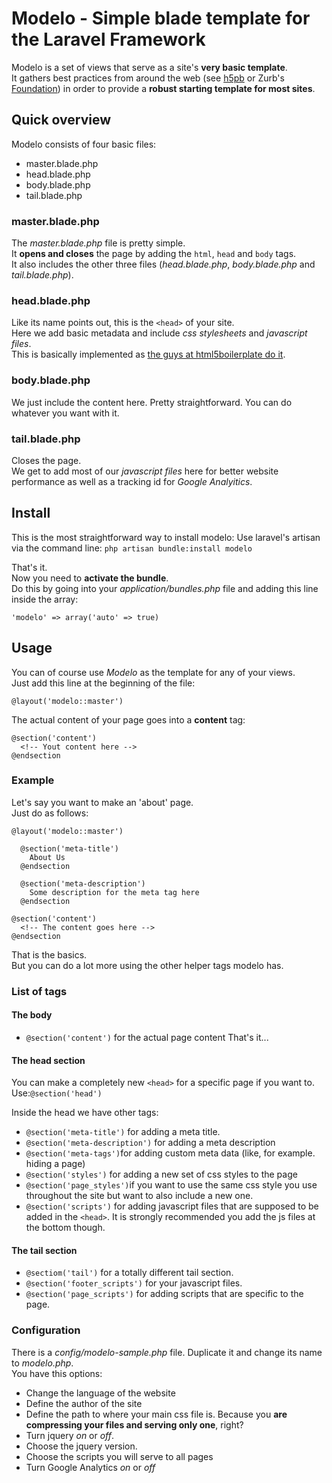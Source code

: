# Modelo - Simple blade template for the Laravel Framework

Modelo is a set of views that serve as a site's **very basic template**.  
It gathers best practices from around the web (see [h5pb](http://html5boilerplate.com) or Zurb's [Foundation](http://foundation.zurb.com)) in order to provide a **robust starting template for most sites**.

## Quick overview
Modelo consists of four basic files:

* master.blade.php
* head.blade.php
* body.blade.php
* tail.blade.php

### master.blade.php
The *master.blade.php* file is pretty simple.  
It **opens and closes** the page by adding the `html`, `head` and `body` tags.  
It also includes the other three files (*head.blade.php*, *body.blade.php* and *tail.blade.php*).

### head.blade.php
Like its name points out, this is the `<head>` of your site.  
Here we add basic metadata and include *css stylesheets* and *javascript files*.  
This is basically implemented as [the guys at html5boilerplate do it](http://html5boilerplate.com).

### body.blade.php
We just include the content here. Pretty straightforward. You can do whatever you want with it.

### tail.blade.php
Closes the page.  
We get to add most of our *javascript files* here for better website performance as well as a tracking id for *Google Analyitics*.

## Install
This is the most straightforward way to install modelo:
Use laravel's artisan via the command line: `php artisan bundle:install modelo`

That's it.  
Now you need to **activate the bundle**.  
Do this by going into your *application/bundles.php* file and adding this line inside the array:

`'modelo' => array('auto' => true)`


## Usage
You can of course use *Modelo* as the template for any of your views.  
Just add this line at the beginning of the file:

```
@layout('modelo::master')
```

The actual content of your page goes into a **content** tag:

```
@section('content')
  <!-- Yout content here -->
@endsection
```

### Example
Let's say you want to make an 'about' page.  
Just do as follows:

```
@layout('modelo::master')

  @section('meta-title')
    About Us
  @endsection

  @section('meta-description')
    Some description for the meta tag here
  @endsection

@section('content')
  <!-- The content goes here -->
@endsection
```

That is the basics.  
But you can do a lot more using the other helper tags modelo has.

### List of tags

#### The body

* `@section('content')` for the actual page content
That's it...

#### The head section

You can make a completely new `<head>` for a specific page if you want to.  
Use:`@section('head')`

Inside the head we have other tags:

* `@section('meta-title')` for adding a meta title.
* `@section('meta-description')` for adding a meta description
* `@section('meta-tags')`for adding custom meta data (like, for example. hiding a page)
* `@section('styles')` for adding a new set of css styles to the page
* `@section('page_styles')`if you want to use the same css style you use throughout the site but want to also include a new one.
* `@section('scripts')` for adding javascript files that are supposed to be added in the `<head>`. It is strongly recommended you add the js files at the bottom though.


#### The tail section

* `@sectiom('tail')` for a totally different tail section.
* `@section('footer_scripts')` for your javascript files.
* `@section('page_scripts')` for adding scripts that are specific to the page.

### Configuration
There is a *config/modelo-sample.php* file. Duplicate it and change its name to *modelo.php*.  
You have this options:

* Change the language of the website
* Define the author of the site
* Define the path to where your main css file is. Because you **are compressing your files and serving only one**, right?
* Turn jquery *on* or *off*.
* Choose the jquery version.
* Choose the scripts you will serve to all pages
* Turn Google Analytics *on* or *off*
